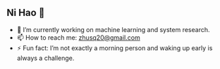 ## Ni Hao 👋
- 🔭 I’m currently working on machine learning and system research.
- 📫 How to reach me: zhusq20@gmail.com
- ⚡ Fun fact: I’m not exactly a morning person and waking up early is always a challenge.
<!--
**zhusq20/zhusq20** is a ✨ _special_ ✨ repository because its `README.md` (this file) appears on your GitHub profile.

Here are some ideas to get you started:
-->
<!--
- 🌱 I’m currently learning ...
- 👯 I’m looking to collaborate on ...
- 🤔 I’m looking for help with ...
- 💬 Ask me about ...
- 😄 Pronouns: ...
- ⚡ Fun fact: ...
-->
